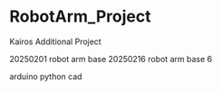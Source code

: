 # RobotArm_Project
Kairos Additional Project

20250201 robot arm base
20250216 robot arm base 6

arduino python cad
